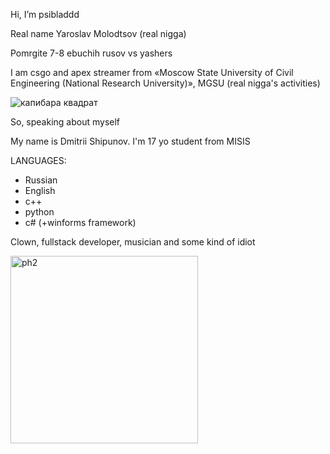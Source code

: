Hi, I’m psibladdd

Real name Yaroslav Molodtsov (real nigga)

Pomrgite 7-8 ebuchih rusov vs yashers

I am csgo and apex streamer from «Moscow State University of Civil Engineering (National Research University)», MGSU (real nigga's activities)


![капибара квадрат](https://github.com/psibladdd/psibladdd/assets/151432491/18c7c714-0bcc-40b9-8af4-746e1190a9e8)

So, speaking about myself

My name is Dmitrii Shipunov. I'm 17 yo student from MISIS

LANGUAGES:
- Russian
- English
- c++
- python
- c# (+winforms framework)

Clown, fullstack developer, musician and some kind of idiot

<img width="300" alt="ph2" src="https://github.com/psibladdd/psibladdd/assets/151432491/c239bc99-1af0-44d1-90ff-11e341215108">

<!---
psibladdd/psibladdd is a ✨ special ✨ repository because its `README.md` (this file) appears on your GitHub profile.
You can click the Preview link to take a look at your changes.
--->
